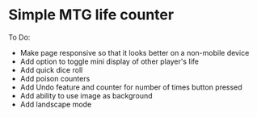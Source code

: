 # Simple MTG life counter

To Do:
- Make page responsive so that it looks better on a non-mobile device
- Add option to toggle mini display of other player's life
- Add quick dice roll
- Add poison counters
- Add Undo feature and counter for number of times button pressed
- Add ability to use image as background
- Add landscape mode

